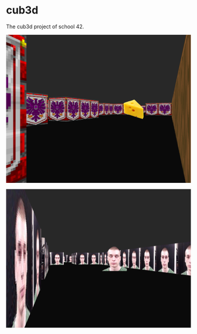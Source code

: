 # cub3d

The cub3d project of school 42.

![screenshot](./screenshot.png)

![screenshot](./screenshot_me.png)
